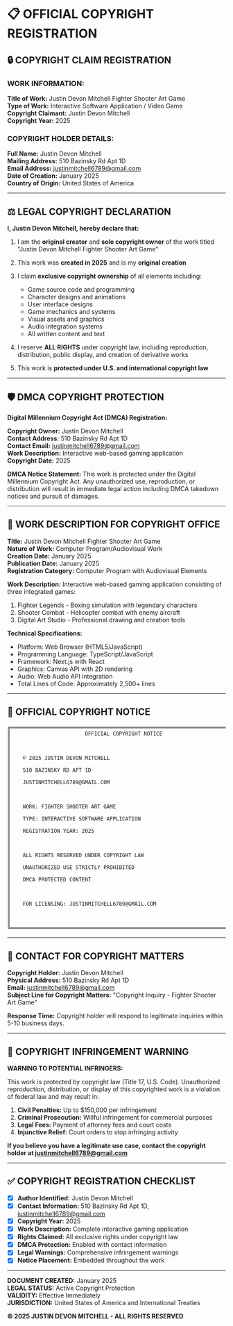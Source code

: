 # 📋 OFFICIAL COPYRIGHT REGISTRATION

## 🔒 **COPYRIGHT CLAIM REGISTRATION**

### **WORK INFORMATION:**
**Title of Work:** Justin Devon Mitchell Fighter Shooter Art Game  
**Type of Work:** Interactive Software Application / Video Game  
**Copyright Claimant:** Justin Devon Mitchell  
**Copyright Year:** 2025  

### **COPYRIGHT HOLDER DETAILS:**
**Full Name:** Justin Devon Mitchell  
**Mailing Address:** 510 Bazinsky Rd Apt 1D  
**Email Address:** justinmitchell6789@gmail.com  
**Date of Creation:** January 2025  
**Country of Origin:** United States of America  

---

## ⚖️ **LEGAL COPYRIGHT DECLARATION**

**I, Justin Devon Mitchell, hereby declare that:**

1. I am the **original creator** and **sole copyright owner** of the work titled "Justin Devon Mitchell Fighter Shooter Art Game"

2. This work was **created in 2025** and is my **original creation**

3. I claim **exclusive copyright ownership** of all elements including:
   - Game source code and programming
   - Character designs and animations
   - User interface designs
   - Game mechanics and systems
   - Visual assets and graphics
   - Audio integration systems
   - All written content and text

4. I reserve **ALL RIGHTS** under copyright law, including reproduction, distribution, public display, and creation of derivative works

5. This work is **protected under U.S. and international copyright law**

---

## 🛡️ **DMCA COPYRIGHT PROTECTION**

**Digital Millennium Copyright Act (DMCA) Registration:**

**Copyright Owner:** Justin Devon Mitchell  
**Contact Address:** 510 Bazinsky Rd Apt 1D  
**Contact Email:** justinmitchell6789@gmail.com  
**Work Description:** Interactive web-based gaming application  
**Copyright Date:** 2025  

**DMCA Notice Statement:**
This work is protected under the Digital Millennium Copyright Act. Any unauthorized use, reproduction, or distribution will result in immediate legal action including DMCA takedown notices and pursuit of damages.

---

## 📝 **WORK DESCRIPTION FOR COPYRIGHT OFFICE**

**Title:** Justin Devon Mitchell Fighter Shooter Art Game  
**Nature of Work:** Computer Program/Audiovisual Work  
**Creation Date:** January 2025  
**Publication Date:** January 2025  
**Registration Category:** Computer Program with Audiovisual Elements  

**Work Description:**
Interactive web-based gaming application consisting of three integrated games:
1. Fighter Legends - Boxing simulation with legendary characters
2. Shooter Combat - Helicopter combat with enemy aircraft
3. Digital Art Studio - Professional drawing and creation tools

**Technical Specifications:**
- Platform: Web Browser (HTML5/JavaScript)
- Programming Language: TypeScript/JavaScript
- Framework: Next.js with React
- Graphics: Canvas API with 2D rendering
- Audio: Web Audio API integration
- Total Lines of Code: Approximately 2,500+ lines

---

## 🔐 **OFFICIAL COPYRIGHT NOTICE**

```
╔══════════════════════════════════════════════════════════════════════════════╗
║                        OFFICIAL COPYRIGHT NOTICE                            ║
║                                                                              ║
║    © 2025 JUSTIN DEVON MITCHELL                                              ║
║    510 BAZINSKY RD APT 1D                                                    ║
║    JUSTINMITCHELL6789@GMAIL.COM                                              ║
║                                                                              ║
║    WORK: FIGHTER SHOOTER ART GAME                                            ║
║    TYPE: INTERACTIVE SOFTWARE APPLICATION                                    ║
║    REGISTRATION YEAR: 2025                                                   ║
║                                                                              ║
║    ALL RIGHTS RESERVED UNDER COPYRIGHT LAW                                   ║
║    UNAUTHORIZED USE STRICTLY PROHIBITED                                      ║
║    DMCA PROTECTED CONTENT                                                    ║
║                                                                              ║
║    FOR LICENSING: JUSTINMITCHELL6789@GMAIL.COM                               ║
║                                                                              ║
╚══════════════════════════════════════════════════════════════════════════════╝
```

---

## 📧 **CONTACT FOR COPYRIGHT MATTERS**

**Copyright Holder:** Justin Devon Mitchell  
**Physical Address:** 510 Bazinsky Rd Apt 1D  
**Email:** justinmitchell6789@gmail.com  
**Subject Line for Copyright Matters:** "Copyright Inquiry - Fighter Shooter Art Game"  

**Response Time:** Copyright holder will respond to legitimate inquiries within 5-10 business days.

---

## 🚨 **COPYRIGHT INFRINGEMENT WARNING**

**WARNING TO POTENTIAL INFRINGERS:**

This work is protected by copyright law (Title 17, U.S. Code). Unauthorized reproduction, distribution, or display of this copyrighted work is a violation of federal law and may result in:

1. **Civil Penalties:** Up to $150,000 per infringement
2. **Criminal Prosecution:** Willful infringement for commercial purposes
3. **Legal Fees:** Payment of attorney fees and court costs
4. **Injunctive Relief:** Court orders to stop infringing activity

**If you believe you have a legitimate use case, contact the copyright holder at justinmitchell6789@gmail.com**

---

## ✅ **COPYRIGHT REGISTRATION CHECKLIST**

- [x] **Author Identified:** Justin Devon Mitchell
- [x] **Contact Information:** 510 Bazinsky Rd Apt 1D, justinmitchell6789@gmail.com
- [x] **Copyright Year:** 2025
- [x] **Work Description:** Complete interactive gaming application
- [x] **Rights Claimed:** All exclusive rights under copyright law
- [x] **DMCA Protection:** Enabled with contact information
- [x] **Legal Warnings:** Comprehensive infringement warnings
- [x] **Notice Placement:** Embedded throughout the work

---

**DOCUMENT CREATED:** January 2025  
**LEGAL STATUS:** Active Copyright Protection  
**VALIDITY:** Effective Immediately  
**JURISDICTION:** United States of America and International Treaties  

**© 2025 JUSTIN DEVON MITCHELL - ALL RIGHTS RESERVED**